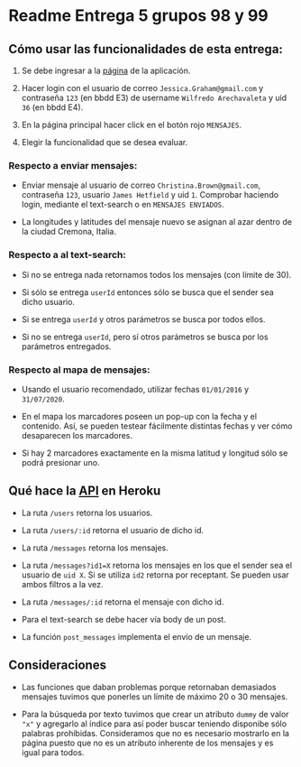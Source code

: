 # Readme Entrega 5 grupos 98 y 99

## Cómo usar las funcionalidades de esta entrega:

1. Se debe ingresar a la [página](http://codd.ing.puc.cl/~grupo98/index.php) de la aplicación.

2. Hacer login con el usuario de correo `Jessica.Graham@gmail.com` y contraseña `123` (en bbdd E3) de username `Wilfredo Arechavaleta` y uid `36` (en bbdd E4).

3. En la página principal hacer click en el botón rojo `MENSAJES`.

4. Elegir la funcionalidad que se desea evaluar.

### Respecto a enviar mensajes:

- Enviar mensaje al usuario de correo `Christina.Brown@gmail.com`, contraseña `123`, usuario `James Hetfield` y uid `1`. Comprobar haciendo login, mediante el text-search o en `MENSAJES ENVIADOS`.

- La longitudes y latitudes del mensaje nuevo se asignan al azar dentro de la ciudad Cremona, Italia.

### Respecto a al text-search:

- Si no se entrega nada retornamos todos los mensajes (con límite de 30).

- Si sólo se entrega `userId` entonces sólo se busca que el sender sea dicho usuario.

- Si se entrega `userId` y otros parámetros se busca por todos ellos.

- Si no se entrega `userId`, pero sí otros parámetros se busca por los parámetros entregados.

### Respecto al mapa de mensajes:

- Usando el usuario recomendado, utilizar fechas `01/01/2016` y `31/07/2020`.

- En el mapa los marcadores poseen un pop-up con la fecha y el contenido. Así, se pueden testear fácilmente distintas fechas y ver cómo desaparecen los marcadores.

- Si hay 2 marcadores exactamente en la misma latitud y longitud sólo se podrá presionar uno.

## Qué hace la [API](http://go-art.herokuapp.com) en Heroku

- La ruta `/users` retorna los usuarios.

- La ruta `/users/:id` retorna el usuario de dicho id.

- La ruta `/messages` retorna los mensajes.

- La ruta `/messages?id1=X` retorna los mensajes en los que el sender sea el usuario de `uid X`. Si se utiliza `id2` retorna por receptant. Se pueden usar ambos filtros a la vez.

- La ruta `/messages/:id` retorna el mensaje con dicho id.

- Para el text-search se debe hacer vía body de un post.

- La función `post_messages` implementa el envío de un mensaje.

## Consideraciones

- Las funciones que daban problemas porque retornaban demasiados mensajes tuvimos que ponerles un límite de máximo 20 o 30 mensajes.

- Para la búsqueda por texto tuvimos que crear un atributo `dummy` de valor `"x"` y agregarlo al índice para así poder buscar teniendo disponibe sólo palabras prohibidas. Consideramos que no es necesario mostrarlo en la página puesto que no es un atributo inherente de los mensajes y es igual para todos.
    